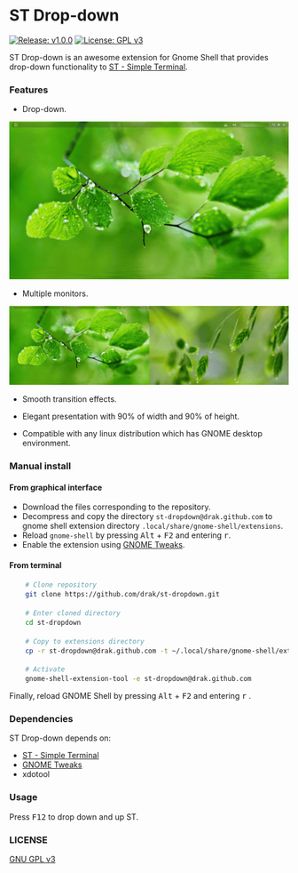 # ST Drop-down
[![Release: v1.0.0](https://img.shields.io/badge/Release-v1.0.0-blue)](CHANGELOG.md)
[![License: GPL v3](https://img.shields.io/badge/License-GPLv3-blue.svg)](LICENSE.md)

ST Drop-down is an awesome extension for Gnome Shell
that provides drop-down functionality to [ST - Simple Terminal](https://st.suckless.org/). 

### Features

* Drop-down.

![Feature 1](./resources/feature1.gif "Feature 1")

* Multiple monitors.

![Feature 2](./resources/feature2.gif "Feature 2")

* Smooth transition effects.

* Elegant presentation with 90% of width and 90% of height.

* Compatible with any linux distribution which has GNOME desktop environment.
  
### Manual install

#### From graphical interface

* Download the files corresponding to the repository.
* Decompress and copy the directory `st-dropdown@drak.github.com` to gnome shell extension directory `.local/share/gnome-shell/extensions`.
* Reload `gnome-shell` by pressing <kbd>Alt</kbd> + <kbd>F2</kbd> and entering <kbd>r</kbd>.
* Enable the extension using [GNOME Tweaks](https://wiki.gnome.org/Apps/Tweaks).

#### From terminal
```bash
    # Clone repository
    git clone https://github.com/drak/st-dropdown.git

    # Enter cloned directory
    cd st-dropdown

    # Copy to extensions directory
    cp -r st-dropdown@drak.github.com -t ~/.local/share/gnome-shell/extensions

    # Activate
    gnome-shell-extension-tool -e st-dropdown@drak.github.com
```

Finally, reload GNOME Shell by pressing <kbd>Alt</kbd> + <kbd>F2</kbd> and entering <kbd>r</kbd> .

### Dependencies

ST Drop-down depends on:

* [ST - Simple Terminal](https://st.suckless.org/)
* [GNOME Tweaks](https://wiki.gnome.org/Apps/Tweaks)
* xdotool

### Usage

Press <kbd>F12</kbd> to drop down and up ST. 

### LICENSE
[GNU GPL v3](LICENSE.md)
